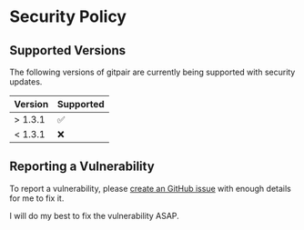 # Security Policy

## Supported Versions

The following versions of gitpair are currently being supported with security updates.

| Version | Supported          |
| ------- | ------------------ |
| > 1.3.1   | :white_check_mark: |
| < 1.3.1   | :x:                |

## Reporting a Vulnerability

To report a vulnerability, please [create an GitHub issue]() with enough details for me to fix it.

I will do my best to fix the vulnerability ASAP.
